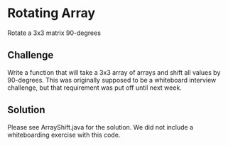 # Rotating Array
<!-- Short summary or background information -->
Rotate a 3x3 matrix 90-degrees

## Challenge
<!-- Description of the challenge -->
Write a function that will take a 3x3 array of arrays and shift all values by 90-degrees. This was originally supposed to be a whiteboard interview challenge, but that requirement was put off until next week.

## Solution
<!-- Embedded whiteboard image -->
Please see ArrayShift.java for the solution. We did not include a whiteboarding exercise with this code.